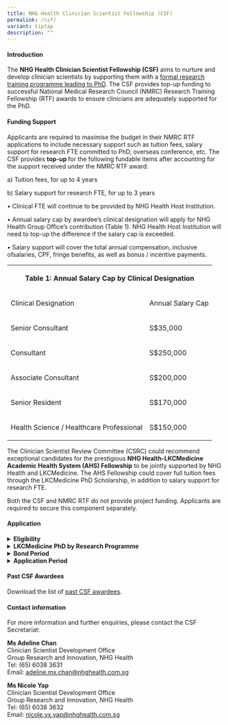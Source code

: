 ```yaml
---
title: NHG Health Clinician Scientist Fellowship (CSF)
permalink: /csf/
variant: tiptap
description: ""
---
```

<h4><strong>Introduction</strong></h4>
<p>The <strong>NHG Health Clinician Scientist Fellowship (CSF)</strong> aims
to nurture and develop clinician scientists by supporting them with a <u>formal research training programme leading to PhD</u>.
The CSF provides top-up funding to successful National Medical Research
Council (NMRC) Research Training Fellowship (RTF) awards to ensure clinicians
are adequately supported for the PhD.</p>
<h4><strong>Funding Support</strong></h4>
<p>Applicants are required to maximise the budget in their NMRC RTF applications
to include necessary support such as tuition fees, salary support for research
FTE committed to PhD, overseas conference, etc. The CSF provides <strong>top-up </strong>for
the following fundable items after accounting for the support received
under the NMRC RTF award.</p>
<p>a) Tuition fees, for up to 4 years</p>
<p>b) Salary support for research FTE, for up to 3 years</p>
<p>• Clinical FTE will continue to be provided by NHG Health Host Institution.</p>
<p>• Annual salary cap by awardee’s clinical designation will apply for NHG
Health Group Office’s contribution (Table 1). NHG Health Host Institution
will need to top-up the difference if the salary cap is exceeded.</p>
<p>• Salary support will cover the total annual compensation, inclusive ofsalaries,
CPF, fringe benefits, as well as bonus / incentive payments.</p>
<table style="minWidth: 50px">
<colgroup>
<col>
<col>
</colgroup>
<tbody>
<tr>
<th rowspan="1" colspan="2">
<p>Table 1: Annual Salary Cap by Clinical Designation</p>
</th>
</tr>
<tr>
<td rowspan="1" colspan="1">
<p>Clinical Designation</p>
</td>
<td rowspan="1" colspan="1">
<p>Annual Salary Cap</p>
</td>
</tr>
<tr>
<td rowspan="1" colspan="1">
<p>Senior Consultant</p>
</td>
<td rowspan="1" colspan="1">
<p>S$35,000</p>
</td>
</tr>
<tr>
<td rowspan="1" colspan="1">
<p>Consultant</p>
</td>
<td rowspan="1" colspan="1">
<p>S$250,000</p>
</td>
</tr>
<tr>
<td rowspan="1" colspan="1">
<p>Associate Consultant</p>
</td>
<td rowspan="1" colspan="1">
<p>S$200,000</p>
</td>
</tr>
<tr>
<td rowspan="1" colspan="1">
<p>Senior Resident</p>
</td>
<td rowspan="1" colspan="1">
<p>S$170,000</p>
</td>
</tr>
<tr>
<td rowspan="1" colspan="1">
<p>Health Science / Healthcare Professional</p>
</td>
<td rowspan="1" colspan="1">
<p>S$150,000</p>
</td>
</tr>
</tbody>
</table>
<p>The Clinician Scientist Review Committee (CSRC) could recommend exceptional
candidates for the prestigious <strong>NHG Health-LKCMedicine Academic Health System (AHS) Fellowship</strong> to
be jointly supported by NHG Health and LKCMedicine. The AHS Fellowship
could cover full tuition fees through the LKCMedicine PhD Scholarship,
in addition to salary support for research FTE.</p>
<p>Both the CSF and NMRC RTF do not provide project funding. Applicants are
required to secure this component separately.</p>
<h4><strong>Application</strong></h4>
<div data-type="detailGroup" class="isomer-accordion-group isomer-accordion isomer-accordion-white">
<details class="isomer-details">
<summary><strong>Eligibility</strong>
</summary>
<div data-type="detailsContent" class="isomer-details-content">
<p>Applicants should hold a primary appointment at NHG Health institutions.
Residents in their final year of the NHG Health Residency Programme will
be required to submit additional documents indicating continuation in NHG
Health.</p>
<p></p>
<p>All applicants should also fulfil the eligibility of the following:</p>
<p>a) <a href="https://www.nmrc.sg/grants/talent-development/nmrc-rtf/" rel="noopener nofollow" target="_blank">NMRC Research Training Fellowship (RTF)</a>;
and</p>
<p>b) <a href="https://www.ntu.edu.sg/education/graduate-programme/lkcmedicine-phd-by-research-programme#admission" rel="noopener nofollow" target="_blank">LKCMedicine PhD by Research Programme</a>.</p>
<p></p>
<p>The applicant’s Department should be able to make provisions for the applicant’s
research commitments during the course of PhD and continue to facilitate
his/her career pathway as a clinician scientist beyond.</p>
</div>
</details>
</div>
<div data-type="detailGroup" class="isomer-accordion-group isomer-accordion isomer-accordion-white">
<details class="isomer-details">
<summary><strong>LKCMedicine PhD by Research Programme</strong>
</summary>
<div data-type="detailsContent" class="isomer-details-content">
<p>Emphasising innovation, collaboration and excellence, the LKCMedicine
PhD by Research programme aims to cultivate the next generation of pioneering
researchers and leaders in medical science, by providing a transformative
educational experience where cutting-edge research and medical knowledge
advance. For more information, please visit the <a href="https://www.ntu.edu.sg/education/graduate-programme/lkcmedicine-phd-by-research-programme" rel="noopener nofollow" target="_blank">School's webpage</a>.</p>
<p></p>
<p>Students are expected to commit approximately 0.5FTE - 0.8FTE towards
the PhD to complete the programme in 4 years. The PhD candidature is a
minimum of 3 years and a maximum of 5 years.</p>
<p>Applicant must nominate a main supervisor and up to two co-supervisors
who fulfil the criteria below.</p>
<p></p>
<p><u>Main supervisor</u>
</p>
<p>• Main supervisor must hold a PhD;</p>
<p>• Main supervisor must hold primary appointment as a faculty of LKCMedicine
(Full / Associate / Assistant Professor); and</p>
<p>• Main supervisor should possess a strong foundation and knowledge in
research.</p>
<p></p>
<p><u>Co-supervisor</u>
</p>
<p>• A co-supervisor can be a faculty (full-time, joint, adjunct, visiting)
from LKCMedicine, NTU or outside NTU.</p>
<p>• A co-supervisor should possess a strong foundation and knowledge in
research.</p>
<p></p>
<p>At least one supervisor (Main or Co-) should have PhD supervisory experience.</p>
<p>Postdoctoral fellows do not qualify for appointment as co-supervisors.</p>
</div>
</details>
</div>
<div data-type="detailGroup" class="isomer-accordion-group isomer-accordion isomer-accordion-white">
<details class="isomer-details">
<summary><strong>Bond Period</strong>
</summary>
<div data-type="detailsContent" class="isomer-details-content">
<p>Students are required to serve a bond of up to 5 years with their respective
NHG Host Institution upon completion of the PhD training. Bond duration
will be commensurated with amount of salary support provided by CSF. For
students receiving sponsorship from CSF and NMRC RTF for their PhD programme,
the CSF institutional bond* will run concurrent to the NMRC RTF government
bond upon completion of the PhD training.</p>
<p></p>
<p>*Please refer to NHG Health HR Policy (NHG-HR-H5 Training Bond &amp; Minimum
Service Period (MSP)) for guidelines.</p>
</div>
</details>
</div>
<div data-type="detailGroup" class="isomer-accordion-group isomer-accordion isomer-accordion-white">
<details class="isomer-details">
<summary><strong>Application Period</strong>
</summary>
<div data-type="detailsContent" class="isomer-details-content">
<p>The Call for Applications is <u>open throughout the year</u>. Please contact
the CSF Secretariat to indicate your interest in applying for the CSF.</p>
</div>
</details>
</div>
<p></p>
<h4><strong>Past CSF Awardees</strong></h4>
<p>Download the list of <a href="https://for.sg/csfawards" rel="noopener nofollow" target="_blank">past CSF awardees</a>.</p>
<h4><strong>Contact information</strong></h4>
<p>For more information and further enquiries, please contact the CSF Secretariat:</p>
<p><strong>Ms Adeline Chan</strong>
<br>Clinician Scientist Development Office
<br>Group Research and Innovation, NHG Health
<br>Tel: (65) 6038 3631
<br>Email: <a href="mailto:adeline.mx.chan@nhghealth.com.sg" rel="noopener noreferrer nofollow" target="_blank">adeline.mx.chan@nhghealth.com.sg</a>
</p>
<p><strong>Ms Nicole Yap</strong>
<br>Clinician Scientist Development Office
<br>Group Research and Innovation, NHG Health
<br>Tel: (65) 6038 3632
<br>Email: <a href="mailto:nicole.yx.yap@nhghealth.com.sg" rel="noopener noreferrer nofollow" target="_blank">nicole.yx.yap@nhghealth.com.sg</a>
</p>
<p></p>
<p></p>
<p></p>
